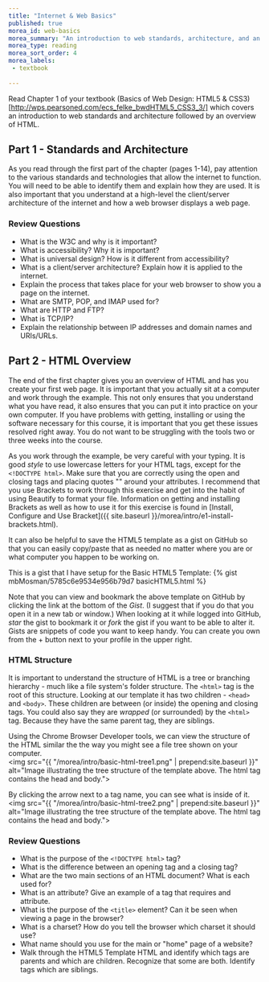 ```yaml
---
title: "Internet & Web Basics"
published: true
morea_id: web-basics
morea_summary: "An introduction to web standards, architecture, and an overview of HTML."
morea_type: reading
morea_sort_order: 4
morea_labels:
 - textbook
 
---
```


Read Chapter 1 of your textbook (Basics of Web Design: HTML5 & CSS3)[http://wps.pearsoned.com/ecs_felke_bwdHTML5_CSS3_3/] which covers an introduction to web standards and architecture followed by an overview of HTML.

## Part 1 - Standards and Architecture
As you read through the first part of the chapter (pages 1-14), pay attention to the various standards and technologies that allow the internet to function.  You will need to be able to identify them and explain how they are used.  It is also important that you understand at a high-level the client/server architecture of the internet and how a web browser displays a web page.

### Review Questions

 - What is the W3C and why is it important?
 - What is accessibility?  Why it is important?  
 - What is universal design?  How is it different from accessibility?
 - What is a client/server architecture?  Explain how it is applied to the internet.
 - Explain the process that takes place for your web browser to show you a page on the internet.
 - What are SMTP, POP, and IMAP used for?
 - What are HTTP and FTP?
 - What is TCP/IP?
 - Explain the relationship between IP addresses and domain names and URIs/URLs.


## Part 2 - HTML Overview
The end of the first chapter gives you an overview of HTML and has you create your first web page.  It is important that you actually sit at a computer and work through the example.  This not only ensures that you understand what you have read, it also ensures that you can put it into practice on your own computer.  If you have problems with getting, installing or using the software necessary for this course, it is important that you get these issues resolved right away.  You do not want to be struggling with the tools two or three weeks into the course.

As you work through the example, be very careful with your typing.  It is good *style* to use lowercase letters for your HTML tags, except for the `<!DOCTYPE html>`.  Make sure that you are correctly using the open and closing tags and placing quotes "" around your attributes.  I recommend that you use Brackets to work through this exercise and get into the habit of using Beautify to format your file.  Information on getting and installing Brackets as well as how to use it for this exercise is found in [Install, Configure and Use Bracket]({{ site.baseurl }}/morea/intro/e1-install-brackets.html).

It can also be helpful to save the HTML5 template as a gist on GitHub so that you can easily copy/paste that as needed no matter where you are or what computer you happen to be working on.

This is a gist that I have setup for the Basic HTML5 Template:
{% gist mbMosman/5785c6e9534e956b79d7 basicHTML5.html %}

<div class="well">
Note that you can view and bookmark the above template on GitHub by clicking the link at the bottom of the <em>Gist</em>.  (I suggest that if you do that you open it in a new tab or window.)  When looking at it while logged into GitHub, <em>star</em> the gist to bookmark it or <em>fork</em> the gist if you want to be able to alter it.  Gists are snippets of code you want to keep handy.  You can create you own from the + button next to your profile in the upper right.
</div>

### HTML Structure
It is important to understand the structure of HTML is a tree or branching hierarchy - much like a file system's folder structure.  The `<html>` tag is the root of this structure.  Looking at our template it has two children - `<head>` and `<body>`.  These children are between (or inside) the opening and closing tags. You could also say they are *wrapped* (or surrounded) by the `<html>` tag.  Because they have the same parent tag, they are siblings.

Using the Chrome Browser Developer tools, we can view the structure of the HTML similar the the way you might see a file tree shown on your computer.  
<img src="{{ "/morea/intro/basic-html-tree1.png" | prepend:site.baseurl }}"
    alt="Image illustrating the tree structure of the template above. The html tag contains the head and body.">

By clicking the arrow next to a tag name, you can see what is inside of it.  
<img src="{{ "/morea/intro/basic-html-tree2.png" | prepend:site.baseurl }}"
    alt="Image illustrating the tree structure of the template above. The html tag contains the head and body.">


### Review Questions

- What is the purpose of the `<!DOCTYPE html>` tag?
- What is the difference between an opening tag and a closing tag?
- What are the two main sections of an HTML document?  What is each used for?
- What is an attribute?  Give an example of a tag that requires and attribute.
- What is the purpose of the `<title>` element? Can it be seen when viewing a page in the browser?
- What is a charset?  How do you tell the browser which charset it should use?
- What name should you use for the main or "home" page of a website?
- Walk through the HTML5 Template HTML and identify which tags are parents and which are children.  Recognize that some are both.  Identify tags which are siblings.
